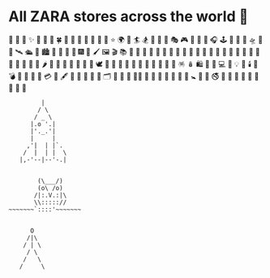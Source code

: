 # All ZARA stores across the world 🚀


🚀 🌟 💫 ✨ 🎉 🎊 🌈 🍀 🦄 🐉 🌻 🌼 🍄 🌺 🌙 ⭐ 🌍 🚴 🏄 🏂 🧗 🚵 🎨 🎭 🎮 🎲 🧩 🎤 🎧 🕹️ 🎡 🎠 🚗 🛸 🛶 🚀 🛰️ 🛳️ 🌆 🏙️ 🌄 🌅 🌌 🎇 🎆 🌠 🖌️ 🖼️ 🎬 📚 📖 🎼 🎷 🎺 🎸 🎻 🥁 🎹 🏹 🎣 🍳 🧁 🍭 🍫 🍿 🍩 🍪 🥑 🍕 🍣 🍤 🍍 🍎 🍌 🥦 🌶️ 🥥 🥂 🍷 🍻 🍹 🎁 💌 🕊️ 🧸 🎈 🎏 🎐 🎋 🎍 🏮 🎎 🎠 🎉 🎊 🪅 🪆 🛍️ 📸 📱 💻 🎥 💡 🔦 🕯️ 🧨 💣 🔑 🧲 🛒 💸 💳 🧾 🖋️ 📝 💼 📁 📅 📇 🗂️ 📌 📍 🎌 🏴‍☠️ 🚩 🎯 🏁 🚏 🚦 🚧 🛑 🚼 🚻 🚮 🚭 🚯 🚱 🚷 📵 🚳 🚯 🚱 🚳 🚷



```
         |
        / \
       / _ \
      |.o '.|
      |'._.'|
      |     |
     ,'|  | |`.
    /  |  | |  \
   |,-'--|--'-.|
   
   
        (\___/)
        (o\ /o)
       /|:.V.:|\
       \\::::://
~~~~~~~`::::'~~~~~~~


      O
     /|\
    / | \
     / \
    /   \
   /     \



```